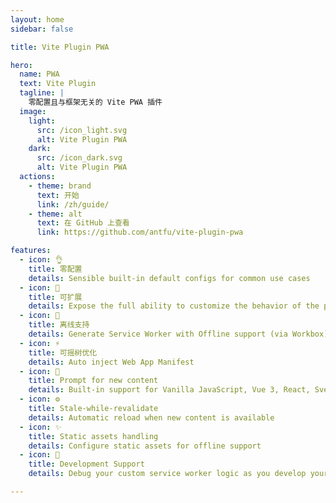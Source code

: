 ```yaml
---
layout: home
sidebar: false

title: Vite Plugin PWA

hero:
  name: PWA
  text: Vite Plugin
  tagline: |
    零配置且与框架无关的 Vite PWA 插件
  image:
    light:
      src: /icon_light.svg
      alt: Vite Plugin PWA
    dark:
      src: /icon_dark.svg
      alt: Vite Plugin PWA
  actions:
    - theme: brand
      text: 开始
      link: /zh/guide/
    - theme: alt
      text: 在 GitHub 上查看
      link: https://github.com/antfu/vite-plugin-pwa

features:
  - icon: 👌
    title: 零配置
    details: Sensible built-in default configs for common use cases
  - icon: 🔩
    title: 可扩展
    details: Expose the full ability to customize the behavior of the plugin
  - icon: 🔌
    title: 离线支持
    details: Generate Service Worker with Offline support (via Workbox)
  - icon: ⚡
    title: 可摇树优化
    details: Auto inject Web App Manifest
  - icon: 💬
    title: Prompt for new content
    details: Built-in support for Vanilla JavaScript, Vue 3, React, Svelte, SolidJS and Preact
  - icon: ⚙️
    title: Stale-while-revalidate
    details: Automatic reload when new content is available
  - icon: ✨
    title: Static assets handling
    details: Configure static assets for offline support
  - icon: 🐞
    title: Development Support
    details: Debug your custom service worker logic as you develop your application

---
```


